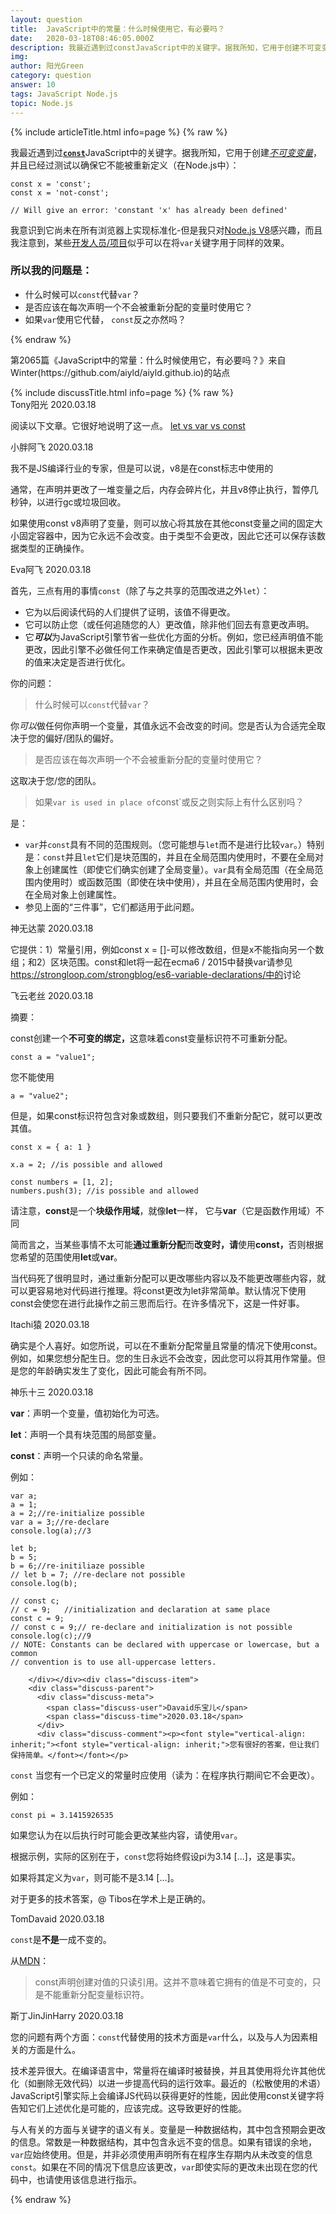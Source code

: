 ```yaml
---
layout: question
title:  JavaScript中的常量：什么时候使用它，有必要吗？
date:   2020-03-18T08:46:05.000Z
description: 我最近遇到过constJavaScript中的关键字。据我所知，它用于创建不可变变量，并且已经过测试以确保它不能被重新定义（在Node.js中）：co...
img: 
author: 阳光Green
category: question
answer: 10
tags: JavaScript Node.js
topic: Node.js
---
```

<div class="article-root">
  <div class="article">
    {% include articleTitle.html info=page %}
    {% raw %}
    <div class="article-content"><p><font style="vertical-align: inherit;"><font style="vertical-align: inherit;">我最近遇到过</font></font><a href="https://developer.mozilla.org/en-US/docs/Web/JavaScript/Reference/Statements/const" rel="noreferrer"><strong><code>const</code></strong></a><font style="vertical-align: inherit;"><font style="vertical-align: inherit;">JavaScript中</font><font style="vertical-align: inherit;">的</font><font style="vertical-align: inherit;">关键字。</font><font style="vertical-align: inherit;">据我所知，它用于创建</font></font><a href="https://stackoverflow.com/questions/20014513/javascript-const-keyword"><em><font style="vertical-align: inherit;"><font style="vertical-align: inherit;">不可变变量</font></font></em></a><font style="vertical-align: inherit;"><font style="vertical-align: inherit;">，并且已经过测试以确保它不能被重新定义（在Node.js中）：</font></font></p>

<pre><code>const x = 'const';<font></font>
const x = 'not-const';<font></font>
<font></font>
// Will give an error: 'constant 'x' has already been defined'<font></font>
</code></pre>

<p><font style="vertical-align: inherit;"><font style="vertical-align: inherit;">我意识到它尚未在所有浏览器上实现标准化-但是我只对</font></font><a href="https://nodejs.org/api/v8.html#v8_v8" rel="noreferrer"><font style="vertical-align: inherit;"><font style="vertical-align: inherit;">Node.js V8</font></font></a><font style="vertical-align: inherit;"><font style="vertical-align: inherit;">感兴趣</font><font style="vertical-align: inherit;">，而且我注意到，某些</font></font><a href="https://github.com/mozilla/node-client-sessions/blob/master/lib/client-sessions.js" rel="noreferrer"><font style="vertical-align: inherit;"><font style="vertical-align: inherit;">开发人员/项目</font></font></a><font style="vertical-align: inherit;"><font style="vertical-align: inherit;">似乎可以在将</font></font><code>var</code><font style="vertical-align: inherit;"><font style="vertical-align: inherit;">关键字用于同样的效果。</font></font></p>

<h3><font style="vertical-align: inherit;"><font style="vertical-align: inherit;">所以我的问题是：</font></font></h3>

<ul>
<li><font style="vertical-align: inherit;"><font style="vertical-align: inherit;">什么时候可以</font></font><code>const</code><font style="vertical-align: inherit;"><font style="vertical-align: inherit;">代替</font></font><code>var</code><font style="vertical-align: inherit;"><font style="vertical-align: inherit;">？</font></font></li>
<li><font style="vertical-align: inherit;"><font style="vertical-align: inherit;">是否应该在每次声明一个不会被重新分配的变量时使用它？</font></font></li>
<li><font style="vertical-align: inherit;"><font style="vertical-align: inherit;">如果</font></font><code>var</code><font style="vertical-align: inherit;"><font style="vertical-align: inherit;">使用它代替，
 </font></font><code>const</code><font style="vertical-align: inherit;"><font style="vertical-align: inherit;">反之亦然吗？</font></font></li>
</ul></div>
    {% endraw %}
  </div>
  <p class="winter_mark">第2065篇《JavaScript中的常量：什么时候使用它，有必要吗？》来自Winter(https://github.com/aiyld/aiyld.github.io)的站点</p>
  <div class="discuss-wrapper">
    {% include discussTitle.html info=page %}
    {% raw %}
    <div class="discuss-list">
    <div class="discuss-item">
        <div class="discuss-parent">
          <div class="discuss-meta">
            <span class="discuss-user">Tony阳光</span>
            <span class="discuss-time">2020.03.18</span>
          </div>
          <div class="discuss-comment"><p><font style="vertical-align: inherit;"><font style="vertical-align: inherit;">阅读以下文章。它很好地说明了这一点。 
</font></font><a href="https://tylermcginnis.com/var-let-const/" rel="nofollow noreferrer"><font style="vertical-align: inherit;"><font style="vertical-align: inherit;">let vs var vs const</font></font></a></p></div>
        </div></div><div class="discuss-item">
        <div class="discuss-parent">
          <div class="discuss-meta">
            <span class="discuss-user">小胖阿飞</span>
            <span class="discuss-time">2020.03.18</span>
          </div>
          <div class="discuss-comment"><p><font style="vertical-align: inherit;"><font style="vertical-align: inherit;">我不是JS编译行业的专家，但是可以说，v8是在const标志中使用的</font></font></p>

<p><font style="vertical-align: inherit;"><font style="vertical-align: inherit;">通常，在声明并更改了一堆变量之后，内存会碎片化，并且v8停止执行，暂停几秒钟，以进行gc或垃圾回收。</font></font></p>

<p><font style="vertical-align: inherit;"><font style="vertical-align: inherit;">如果使用const v8声明了变量，则可以放心将其放在其他const变量之间的固定大小固定容器中，因为它永远不会改变。</font><font style="vertical-align: inherit;">由于类型不会更改，因此它还可以保存该数据类型的正确操作。</font></font></p></div>
        </div></div><div class="discuss-item">
        <div class="discuss-parent">
          <div class="discuss-meta">
            <span class="discuss-user">Eva阿飞</span>
            <span class="discuss-time">2020.03.18</span>
          </div>
          <div class="discuss-comment"><p><font style="vertical-align: inherit;"><font style="vertical-align: inherit;">首先，三点有用的事情</font></font><code>const</code><font style="vertical-align: inherit;"><font style="vertical-align: inherit;">（除了与之共享的范围改进之外</font></font><code>let</code><font style="vertical-align: inherit;"><font style="vertical-align: inherit;">）：</font></font></p>

<ul>
<li><font style="vertical-align: inherit;"><font style="vertical-align: inherit;">它为以后阅读代码的人们提供了证明，该值不得更改。</font></font></li>
<li><font style="vertical-align: inherit;"><font style="vertical-align: inherit;">它可以防止您（或任何追随您的人）更改值，除非他们回去有意更改声明。</font></font></li>
<li><font style="vertical-align: inherit;"><font style="vertical-align: inherit;">它</font></font><strong><em><font style="vertical-align: inherit;"><font style="vertical-align: inherit;">可以</font></font></em></strong><font style="vertical-align: inherit;"><font style="vertical-align: inherit;">为JavaScript引擎节省一些优化方面的分析。</font><font style="vertical-align: inherit;">例如，您已经声明值不能更改，因此引擎不必做任何工作来确定值是否更改，因此引擎可以根据未更改的值来决定是否进行优化。</font></font></li>
</ul>

<p><font style="vertical-align: inherit;"><font style="vertical-align: inherit;">你的问题：</font></font></p>

<blockquote>
  <p><font style="vertical-align: inherit;"><font style="vertical-align: inherit;">什么时候可以</font></font><code>const</code><font style="vertical-align: inherit;"><font style="vertical-align: inherit;">代替</font></font><code>var</code><font style="vertical-align: inherit;"><font style="vertical-align: inherit;">？</font></font></p>
</blockquote>

<p><font style="vertical-align: inherit;"><font style="vertical-align: inherit;">你</font></font><em><font style="vertical-align: inherit;"><font style="vertical-align: inherit;">可以</font></font></em><font style="vertical-align: inherit;"><font style="vertical-align: inherit;">做任何你声明一个变量，其值永远不会改变的时间。</font><font style="vertical-align: inherit;">您是否认为合适完全取决于您的偏好/团队的偏好。</font></font></p>

<blockquote>
  <p><font style="vertical-align: inherit;"><font style="vertical-align: inherit;">是否应该在每次声明一个不会被重新分配的变量时使用它？</font></font></p>
</blockquote>

<p><font style="vertical-align: inherit;"><font style="vertical-align: inherit;">这取决于您/您的团队。</font></font></p>

<blockquote>
  <p><font style="vertical-align: inherit;"><font style="vertical-align: inherit;">如果</font></font><code>var is used in place of</code><font style="vertical-align: inherit;"><font style="vertical-align: inherit;">const`或反之</font><font style="vertical-align: inherit;">则实际上有什么区别</font><font style="vertical-align: inherit;">吗？</font></font></p>
</blockquote>

<p><font style="vertical-align: inherit;"><font style="vertical-align: inherit;">是：</font></font></p>

<ul>
<li><code>var</code><font style="vertical-align: inherit;"><font style="vertical-align: inherit;">并</font></font><code>const</code><font style="vertical-align: inherit;"><font style="vertical-align: inherit;">具有不同的范围规则。</font><font style="vertical-align: inherit;">（您可能想与</font></font><code>let</code><font style="vertical-align: inherit;"><font style="vertical-align: inherit;">而不是</font><font style="vertical-align: inherit;">进行比较</font></font><code>var</code><font style="vertical-align: inherit;"><font style="vertical-align: inherit;">。）特别是：</font></font><code>const</code><font style="vertical-align: inherit;"><font style="vertical-align: inherit;">并且</font></font><code>let</code><font style="vertical-align: inherit;"><font style="vertical-align: inherit;">它们是块范围的，并且在全局范围内使用时，不要在全局对象上创建属性（即使它们确实创建了全局变量）。</font></font><code>var</code><font style="vertical-align: inherit;"><font style="vertical-align: inherit;">具有全局范围（在全局范围内使用时）或函数范围（即使在块中使用），并且在全局范围内使用时，会在全局对象上创建属性。</font></font></li>
<li><font style="vertical-align: inherit;"><font style="vertical-align: inherit;">参见上面的“三件事”，它们都适用于此问题。</font></font></li>
</ul></div>
        </div></div><div class="discuss-item">
        <div class="discuss-parent">
          <div class="discuss-meta">
            <span class="discuss-user">神无达蒙</span>
            <span class="discuss-time">2020.03.18</span>
          </div>
          <div class="discuss-comment"><p><font style="vertical-align: inherit;"><font style="vertical-align: inherit;">它提供：1）常量引用，例如const x = []-可以修改数组，但是x不能指向另一个数组；</font><font style="vertical-align: inherit;">和2）区块范围。</font><font style="vertical-align: inherit;">const和let将一起在ecma6 / 2015中替换var请参见</font><a href="https://strongloop.com/strongblog/es6-variable-declarations/" rel="nofollow"><font style="vertical-align: inherit;">https://strongloop.com/strongblog/es6-variable-declarations/中的</font></a><font style="vertical-align: inherit;">讨论</font></font><a href="https://strongloop.com/strongblog/es6-variable-declarations/" rel="nofollow"><font style="vertical-align: inherit;"></font></a></p></div>
        </div></div><div class="discuss-item">
        <div class="discuss-parent">
          <div class="discuss-meta">
            <span class="discuss-user">飞云老丝</span>
            <span class="discuss-time">2020.03.18</span>
          </div>
          <div class="discuss-comment"><p><font style="vertical-align: inherit;"><font style="vertical-align: inherit;">摘要： </font></font></p>

<p><font style="vertical-align: inherit;"><font style="vertical-align: inherit;">const创建一个</font></font><strong><font style="vertical-align: inherit;"><font style="vertical-align: inherit;">不可变的绑定，</font></font></strong><font style="vertical-align: inherit;"><font style="vertical-align: inherit;">这意味着const变量标识符不可重新分配。</font></font></p>

<pre><code>const a = "value1";
</code></pre>

<p><font style="vertical-align: inherit;"><font style="vertical-align: inherit;">您不能使用 </font></font></p>

<pre><code>a = "value2";
</code></pre>

<p><font style="vertical-align: inherit;"><font style="vertical-align: inherit;">但是，如果const标识符包含对象或数组，则只要我们不重新分配它，就可以更改其值。</font></font></p>

<pre><code>const x = { a: 1 }<font></font>
<font></font>
x.a = 2; //is possible and allowed<font></font>
<font></font>
const numbers = [1, 2];<font></font>
numbers.push(3); //is possible and allowed<font></font>
</code></pre>

<p><font style="vertical-align: inherit;"><font style="vertical-align: inherit;">请注意，</font></font><strong><font style="vertical-align: inherit;"><font style="vertical-align: inherit;">const</font></font></strong><font style="vertical-align: inherit;"><font style="vertical-align: inherit;">是一个</font></font><strong><font style="vertical-align: inherit;"><font style="vertical-align: inherit;">块级作用域</font></font></strong><font style="vertical-align: inherit;"><font style="vertical-align: inherit;">，就像</font></font><strong><font style="vertical-align: inherit;"><font style="vertical-align: inherit;">let</font></font></strong><font style="vertical-align: inherit;"><font style="vertical-align: inherit;">一样，</font><font style="vertical-align: inherit;">  它</font><font style="vertical-align: inherit;">与</font></font><strong><font style="vertical-align: inherit;"><font style="vertical-align: inherit;">var</font></font></strong><font style="vertical-align: inherit;"><font style="vertical-align: inherit;">（它是函数作用域）不同</font></font></p>

<p><font style="vertical-align: inherit;"><font style="vertical-align: inherit;">简而言之，当某些事情不太可能</font></font><strong><font style="vertical-align: inherit;"><font style="vertical-align: inherit;">通过重新分配</font></font></strong><font style="vertical-align: inherit;"><font style="vertical-align: inherit;">而</font><strong><font style="vertical-align: inherit;">改变时，请</font></strong><font style="vertical-align: inherit;">使用</font></font><strong><font style="vertical-align: inherit;"><font style="vertical-align: inherit;">const，</font></font></strong><font style="vertical-align: inherit;"><font style="vertical-align: inherit;">否则</font><font style="vertical-align: inherit;">根据您希望的范围</font><font style="vertical-align: inherit;">使用</font></font><strong><font style="vertical-align: inherit;"><font style="vertical-align: inherit;">let</font></font></strong><font style="vertical-align: inherit;"><font style="vertical-align: inherit;">或</font></font><strong><font style="vertical-align: inherit;"><font style="vertical-align: inherit;">var</font></font></strong><font style="vertical-align: inherit;"><font style="vertical-align: inherit;">。</font></font></p>

<p><font style="vertical-align: inherit;"><font style="vertical-align: inherit;">当代码死了很明显时，通过重新分配可以更改哪些内容以及不能更改哪些内容，就可以更容易地对代码进行推理。</font><font style="vertical-align: inherit;">将const更改为let非常简单。</font><font style="vertical-align: inherit;">默认情况下使用const会使您在进行此操作之前三思而后行。</font><font style="vertical-align: inherit;">在许多情况下，这是一件好事。</font></font></p></div>
        </div></div><div class="discuss-item">
        <div class="discuss-parent">
          <div class="discuss-meta">
            <span class="discuss-user">Itachi猿</span>
            <span class="discuss-time">2020.03.18</span>
          </div>
          <div class="discuss-comment"><p><font style="vertical-align: inherit;"><font style="vertical-align: inherit;">确实是个人喜好。</font><font style="vertical-align: inherit;">如您所说，可以在不重新分配常量且常量的情况下使用const。</font><font style="vertical-align: inherit;">例如，如果您想分配生日。</font><font style="vertical-align: inherit;">您的生日永远不会改变，因此您可以将其用作常量。</font><font style="vertical-align: inherit;">但是您的年龄确实发生了变化，因此可能会有所不同。</font></font></p></div>
        </div></div><div class="discuss-item">
        <div class="discuss-parent">
          <div class="discuss-meta">
            <span class="discuss-user">神乐十三</span>
            <span class="discuss-time">2020.03.18</span>
          </div>
          <div class="discuss-comment"><p><strong><font style="vertical-align: inherit;"><font style="vertical-align: inherit;">var</font></font></strong><font style="vertical-align: inherit;"><font style="vertical-align: inherit;">：声明一个变量，值初始化为可选。</font></font></p>

<p><strong><font style="vertical-align: inherit;"><font style="vertical-align: inherit;">let</font></font></strong><font style="vertical-align: inherit;"><font style="vertical-align: inherit;">：声明一个具有块范围的局部变量。</font></font></p>

<p><strong><font style="vertical-align: inherit;"><font style="vertical-align: inherit;">const</font></font></strong><font style="vertical-align: inherit;"><font style="vertical-align: inherit;">：声明一个只读的命名常量。</font></font></p>

<p><font style="vertical-align: inherit;"><font style="vertical-align: inherit;">例如：</font></font></p>

<pre><code>var a;<font></font>
a = 1;<font></font>
a = 2;//re-initialize possible<font></font>
var a = 3;//re-declare<font></font>
console.log(a);//3<font></font>
<font></font>
let b;<font></font>
b = 5;<font></font>
b = 6;//re-initiliaze possible<font></font>
// let b = 7; //re-declare not possible<font></font>
console.log(b);<font></font>
<font></font>
// const c;<font></font>
// c = 9;   //initialization and declaration at same place<font></font>
const c = 9;<font></font>
// const c = 9;// re-declare and initialization is not possible<font></font>
console.log(c);//9<font></font>
// NOTE: Constants can be declared with uppercase or lowercase, but a common<font></font>
// convention is to use all-uppercase letters.<font></font>
</code></pre></div>
        </div></div><div class="discuss-item">
        <div class="discuss-parent">
          <div class="discuss-meta">
            <span class="discuss-user">Davaid乐宝儿</span>
            <span class="discuss-time">2020.03.18</span>
          </div>
          <div class="discuss-comment"><p><font style="vertical-align: inherit;"><font style="vertical-align: inherit;">您有很好的答案，但让我们保持简单。</font></font></p>

<p><code>const</code><font style="vertical-align: inherit;"><font style="vertical-align: inherit;"> 当您有一个已定义的常量时应使用（读为：在程序执行期间它不会更改）。</font></font></p>

<p><font style="vertical-align: inherit;"><font style="vertical-align: inherit;">例如：</font></font></p>

<pre><code>const pi = 3.1415926535
</code></pre>

<p><font style="vertical-align: inherit;"><font style="vertical-align: inherit;">如果您认为在以后执行时可能会更改某些内容，请使用</font></font><code>var</code><font style="vertical-align: inherit;"><font style="vertical-align: inherit;">。</font></font></p>

<p><font style="vertical-align: inherit;"><font style="vertical-align: inherit;">根据示例，实际的区别在于，</font></font><code>const</code><font style="vertical-align: inherit;"><font style="vertical-align: inherit;">您将始终假设pi为3.14 [...]，这是事实。</font></font></p>

<p><font style="vertical-align: inherit;"><font style="vertical-align: inherit;">如果将其定义为</font></font><code>var</code><font style="vertical-align: inherit;"><font style="vertical-align: inherit;">，则可能不是3.14 [...]。</font></font></p>

<p><font style="vertical-align: inherit;"><font style="vertical-align: inherit;">对于更多的技术答案，@ Tibos在学术上是正确的。</font></font></p></div>
        </div></div><div class="discuss-item">
        <div class="discuss-parent">
          <div class="discuss-meta">
            <span class="discuss-user">TomDavaid</span>
            <span class="discuss-time">2020.03.18</span>
          </div>
          <div class="discuss-comment"><p><code>const</code><font style="vertical-align: inherit;"><font style="vertical-align: inherit;">是</font></font><strong><font style="vertical-align: inherit;"><font style="vertical-align: inherit;">不是</font></font></strong><font style="vertical-align: inherit;"><font style="vertical-align: inherit;">一成不变的。</font></font></p>

<p><font style="vertical-align: inherit;"><font style="vertical-align: inherit;">从</font></font><a href="https://developer.mozilla.org/en-US/docs/Web/JavaScript/Reference/Statements/const"><font style="vertical-align: inherit;"><font style="vertical-align: inherit;">MDN</font></font></a><font style="vertical-align: inherit;"><font style="vertical-align: inherit;">：</font></font></p>

<blockquote>
  <p><font style="vertical-align: inherit;"><font style="vertical-align: inherit;">const声明创建对值的只读引用。</font><font style="vertical-align: inherit;">这并不意味着它拥有的值是不可变的，只是不能重新分配变量标识符。</font></font></p>
</blockquote></div>
        </div></div><div class="discuss-item">
        <div class="discuss-parent">
          <div class="discuss-meta">
            <span class="discuss-user">斯丁JinJinHarry</span>
            <span class="discuss-time">2020.03.18</span>
          </div>
          <div class="discuss-comment"><p><font style="vertical-align: inherit;"><font style="vertical-align: inherit;">您的问题有两个方面：</font></font><code>const</code><font style="vertical-align: inherit;"><font style="vertical-align: inherit;">代替</font><font style="vertical-align: inherit;">使用的技术方面是</font></font><code>var</code><font style="vertical-align: inherit;"><font style="vertical-align: inherit;">什么</font><font style="vertical-align: inherit;">，</font><font style="vertical-align: inherit;">以及与人为因素相关的方面是什么。</font></font></p>

<p><font style="vertical-align: inherit;"><font style="vertical-align: inherit;">技术差异很大。</font><font style="vertical-align: inherit;">在编译语言中，常量将在编译时被替换，并且其使用将允许其他优化（如删除无效代码）以进一步提高代码的运行效率。</font><font style="vertical-align: inherit;">最近的（松散使用的术语）JavaScript引擎实际上会编译JS代码以获得更好的性能，因此使用const关键字将告知它们上述优化是可能的，应该完成。</font><font style="vertical-align: inherit;">这导致更好的性能。</font></font></p>

<p><font style="vertical-align: inherit;"><font style="vertical-align: inherit;">与人有关的方面与关键字的语义有关。</font><font style="vertical-align: inherit;">变量是一种数据结构，其中包含预期会更改的信息。</font><font style="vertical-align: inherit;">常数是一种数据结构，其中包含永远不变的信息。</font><font style="vertical-align: inherit;">如果有错误的余地，</font></font><code>var</code><font style="vertical-align: inherit;"><font style="vertical-align: inherit;">应始终使用。</font><font style="vertical-align: inherit;">但是，并非必须使用声明所有在程序生存期内从未改变的信息</font></font><code>const</code><font style="vertical-align: inherit;"><font style="vertical-align: inherit;">。</font><font style="vertical-align: inherit;">如果在不同的情况下信息应该更改，</font></font><code>var</code><font style="vertical-align: inherit;"><font style="vertical-align: inherit;">即使实际的更改未出现在您的代码中，也请</font><font style="vertical-align: inherit;">使用该信息</font><font style="vertical-align: inherit;">进行指示。</font></font></p></div>
        </div></div>
    </div>
    {% endraw %}
  </div>
<div>
